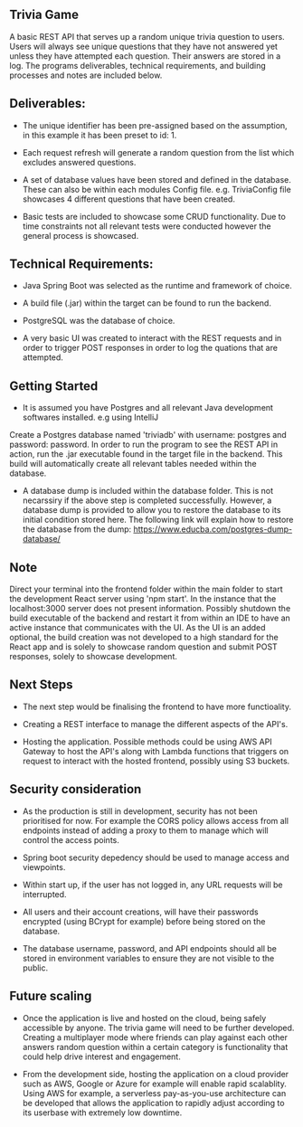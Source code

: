 ## **Trivia Game**

A basic REST API that serves up a random unique trivia question to users. Users will always see unique questions that they have not answered yet unless they have attempted each question. Their answers are stored in a log. The programs deliverables, technical requirements, and building processes and notes are included below.

## Deliverables:

- The unique identifier has been pre-assigned based on the assumption, in this example it has been preset to id: 1.

- Each request refresh will generate a random question from the list which excludes answered questions.

- A set of database values have been stored and defined in the database. These can also be within each modules Config file. e.g. TriviaConfig file showcases 4 different questions that have been created.

- Basic tests are included to showcase some CRUD functionality. Due to time constraints not all relevant tests were conducted however the general process is showcased.

## Technical Requirements:

- Java Spring Boot was selected as the runtime and framework of choice.

- A build file (.jar) within the target can be found to run the backend.

- PostgreSQL was the database of choice.

- A very basic UI was created to interact with the REST requests and in order to trigger POST responses in order to log the quations that are attempted.

## **Getting Started**

- It is assumed you have Postgres and all relevant Java development softwares installed. e.g using IntelliJ

Create a Postgres database named 'triviadb' with username: postgres and password: password. In order to run the program to see the REST API in action, run the .jar executable found in the target file in the backend. This build will automatically create all relevant tables needed within the database. 

- A database dump is included within the database folder. This is not necarssiry if the above step is completed successfully. However, a database dump is provided to allow you to restore the database to its initial condition stored here. The following link will explain how to restore the database from the dump: https://www.educba.com/postgres-dump-database/

## **Note**

Direct your terminal into the frontend folder within the main folder to start the development React server using 'npm start'. In the instance that the localhost:3000 server does not present information. Possibly shutdown the build executable of the backend and restart it from within an IDE to have an active instance that communicates with the UI. As the UI is an added optional, the build creation was not developed to a high standard for the React app and is solely to showcase random question and submit POST responses, solely to showcase development.

## **Next Steps**

- The next step would be finalising the frontend to have more functioality.

- Creating a REST interface to manage the different aspects of the API's.

- Hosting the application. Possible methods could be using AWS API Gateway to host the API's along with Lambda functions that triggers on request to interact with the hosted frontend, possibly using S3 buckets.

## **Security consideration**

- As the production is still in development, security has not been prioritised for now. For example the CORS policy allows access from all endpoints instead of adding a proxy to them to manage which will control the access points.

- Spring boot security depedency should be used to manage access and viewpoints.

- Within start up, if the user has not logged in, any URL requests will be interrupted.

- All users and their account creations, will have their passwords encrypted (using BCrypt for example) before being stored on the database. 

- The database username, password, and API endpoints should all be stored in environment variables to ensure they are not visible to the public.

## **Future scaling**

- Once the application is live and hosted on the cloud, being safely accessible by anyone. The trivia game will need to be further developed. Creating a multiplayer mode where friends can play against each other answers random question within a certain category is functionality that could help drive interest and engagement.

- From the development side, hosting the application on a cloud provider such as AWS, Google or Azure for example will enable rapid scalablity. Using AWS for example, a serverless pay-as-you-use architecture can be developed that allows the application to rapidly adjust according to its userbase with extremely low downtime. 





